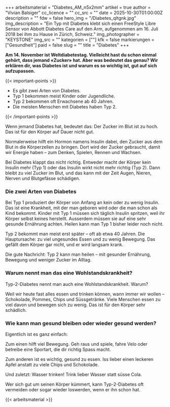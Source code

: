 +++
arbeitsmaterial = "Diabetes_AM_n5x2mm"
artikel = true
author = "Vivian Balsiger"
cc_licence = ""
cc_src = ""
date = 2025-10-30T01:00:00Z
description = ""
fdw = false
hero_img = "/Diabetes_qltgnk.jpg"
img_description = "Ein Typ mit Diabetes klebt sich einen FreeStyle Libre Sensor von Abbott Diabetes Care auf den Arm, aufgenommen am 16. Juli 2018 bei ihm zu Hause in Zürich, Schweiz."
img_photographer = "KEYSTONE"
img_src = ""
kategorien = [""]
kfk = false
markierungen = ["Gesundheit"]
paid = false
slug = ""
title = "Diabetes"
+++

**Am 14. November ist Weltdiabetestag. Vielleicht hast du schon einmal gehört, dass jemand «Zucker» hat. Aber was bedeutet das genau? Wir erklären dir, was Diabetes ist und warum es so wichtig ist, gut auf sich aufzupassen.**

{{< important-points >}}

<ul>

<li>Es gibt zwei Arten von Diabetes.
</li>

<li>Typ 1 bekommen meist Kinder oder Jugendliche.
</li>

<li>Typ 2 bekommen oft Erwachsene ab 40 Jahren.
</li>

<li> Die meisten Menschen mit Diabetes haben Typ 2.
</li>

</ul>

{{< /important-points >}}

Wenn jemand Diabetes hat, bedeutet das: Der Zucker im Blut ist zu hoch. Das ist für den Körper auf Dauer nicht gut.

Normalerweise hilft ein Hormon namens Insulin dabei, den Zucker aus dem Blut in die Körperzellen zu bringen. Dort wird der Zucker gebraucht, damit wir Energie haben – zum Denken, Spielen, Rennen und Wachsen.

Bei Diabetes klappt das nicht richtig. Entweder macht der Körper kein Insulin mehr (Typ 1) oder das Insulin wirkt nicht mehr richtig (Typ 2). Dann bleibt zu viel Zucker im Blut, und das kann mit der Zeit Augen, Nieren, Nerven und Blutgefässe schädigen.

### Die zwei Arten von Diabetes

Bei Typ 1 produziert der Körper von Anfang an kein oder zu wenig Insulin. Das ist eine Krankheit, mit der man geboren wird oder die man schon als Kind bekommt. Kinder mit Typ 1 müssen sich täglich Insulin spritzen, weil ihr Körper selbst keines herstellt. Ausserdem müssen sie auf eine sehr gesunde Ernährung achten. Heilen kann man Typ 1 bisher leider noch nicht.

Typ 2 bekommt man meist erst später – oft ab etwa 40 Jahren. Die Hauptursache: zu viel ungesundes Essen und zu wenig Bewegung. Das gefällt dem Körper gar nicht, und er wird langsam krank.

Die gute Nachricht: Typ 2 kann man heilen – mit gesunder Ernährung, Bewegung und weniger Zucker im Alltag.

### Warum nennt man das eine Wohlstandskrankheit?

Typ-2-Diabetes nennt man auch eine Wohlstandskrankheit. Warum?

Weil wir heute fast alles essen und trinken können, wann immer wir wollen – Schokolade, Pommes, Chips und Süssgetränke. Viele Menschen essen zu viel davon und bewegen sich zu wenig. Das ist für den Körper sehr schädlich.

### Wie kann man gesund bleiben oder wieder gesund werden?

Eigentlich ist es ganz einfach:

Zum einen hilft viel Bewegung. Geh raus und spiele, fahre Velo oder betreibe eine Sportart, die dir richtig Spass macht.

Zum anderen ist es wichtig, gesund zu essen. Iss lieber einen leckeren Apfel anstatt zu viele Chips und Schokolade.

Und zuletzt: Wasser trinken! Trink lieber Wasser statt süsse Cola.

Wer sich gut um seinen Körper kümmert, kann Typ-2-Diabetes oft vermeiden oder sogar wieder loswerden, wenn er ihn schon hat.

{{< arbeitsmaterial >}}